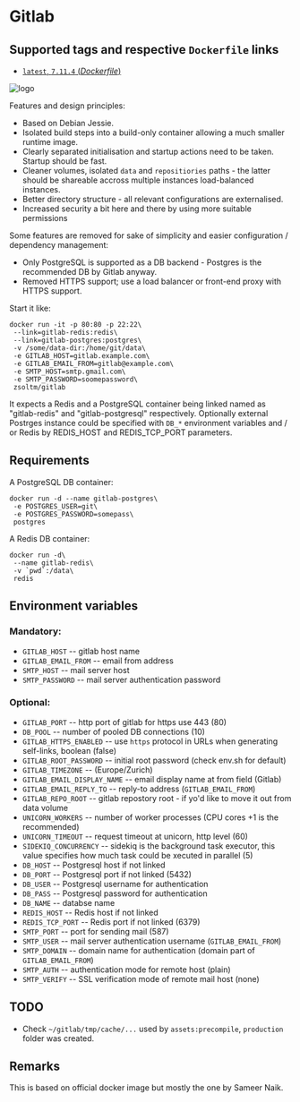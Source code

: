 Gitlab
======

## Supported tags and respective `Dockerfile` links

-   [`latest`, `7.11.4` (*Dockerfile*)](https://github.com/zsoltm/docker/blob/gitlab-7.11.4-1/x86_64/apps/gitlab/Dockerfile)

![logo](https://about.gitlab.com/images/gitlab_logo.png)

Features and design principles:

+ Based on Debian Jessie.
+ Isolated build steps into a build-only container allowing a much smaller runtime image.
+ Clearly separated initialisation and startup actions need to be taken. Startup should be fast.
+ Cleaner volumes, isolated `data` and `repositiories` paths - the latter should be shareable accross multiple instances load-balanced instances.
+ Better directory structure - all relevant configurations are externalised.
+ Increased security a bit here and there by using more suitable permissions

Some features are removed for sake of simplicity and easier configuration / dependency management:

+ Only PostgreSQL is supported as a DB backend - Postgres is the recommended DB by Gitlab anyway.
+ Removed HTTPS support; use a load balancer or front-end proxy with HTTPS support.

Start it like:

    docker run -it -p 80:80 -p 22:22\
     --link=gitlab-redis:redis\
     --link=gitlab-postgres:postgres\
     -v /some/data-dir:/home/git/data\
     -e GITLAB_HOST=gitlab.example.com\
     -e GITLAB_EMAIL_FROM=gitlab@example.com\
     -e SMTP_HOST=smtp.gmail.com\
     -e SMTP_PASSWORD=soomepassword\
     zsoltm/gitlab

It expects a Redis and a PostgreSQL container being linked named as "gitlab-redis" and "gitlab-postgresql"
respectively. Optionally external Postrges instance could be specified with `DB_*` environment variables
and / or Redis by REDIS_HOST and REDIS_TCP_PORT parameters.

## Requirements

A PostgreSQL DB container:

    docker run -d --name gitlab-postgres\
     -e POSTGRES_USER=git\
     -e POSTGRES_PASSWORD=somepass\
     postgres

A Redis DB container:

    docker run -d\
     --name gitlab-redis\
     -v `pwd`:/data\
     redis

## Environment variables

### Mandatory:

+ `GITLAB_HOST` -- gitlab host name
+ `GITLAB_EMAIL_FROM` -- email from address
+ `SMTP_HOST` -- mail server host
+ `SMTP_PASSWORD` -- mail server authentication password

### Optional:

+ `GITLAB_PORT` -- http port of gitlab for https use 443 (80)
+ `DB_POOL` -- number of pooled DB connections (10)
+ `GITLAB_HTTPS_ENABLED` -- use `https` protocol in URLs when generating self-links, boolean (false)
+ `GITLAB_ROOT_PASSWORD` -- initial root password  (check env.sh for default)
+ `GITLAB_TIMEZONE` -- (Europe/Zurich)
+ `GITLAB_EMAIL_DISPLAY_NAME` -- email display name at from field (Gitlab)
+ `GITLAB_EMAIL_REPLY_TO` -- reply-to address (`GITLAB_EMAIL_FROM`)
+ `GITLAB_REPO_ROOT` -- gitlab repostory root - if yo'd like to move it out from data volume
+ `UNICORN_WORKERS` -- number of worker processes (CPU cores +1 is the recommended)
+ `UNICORN_TIMEOUT` -- request timeout at unicorn, http level (60)
+ `SIDEKIQ_CONCURRENCY` -- sidekiq is the background task executor, this value specifies how much task could be xecuted in parallel (5)
+ `DB_HOST` -- Postgresql host if not linked
+ `DB_PORT` -- Postgresql port if not linked (5432)
+ `DB_USER` -- Postgresql username for authentication
+ `DB_PASS` -- Postgresql password for authentication
+ `DB_NAME` -- databse name
+ `REDIS_HOST` -- Redis host if not linked
+ `REDIS_TCP_PORT` -- Redis port if not linked (6379)
+ `SMTP_PORT` -- port for sending mail (587)
+ `SMTP_USER` -- mail server authentication username (`GITLAB_EMAIL_FROM`)
+ `SMTP_DOMAIN` -- domain name for authentication (domain part of `GITLAB_EMAIL_FROM`)
+ `SMTP_AUTH` -- authentication mode for remote host (plain)
+ `SMTP_VERIFY` -- SSL verification mode of remote mail host (none)

## TODO

+ Check `~/gitlab/tmp/cache/...` used by `assets:precompile`, `production` folder was created.

## Remarks

This is based on official docker image but mostly the one by Sameer Naik.
